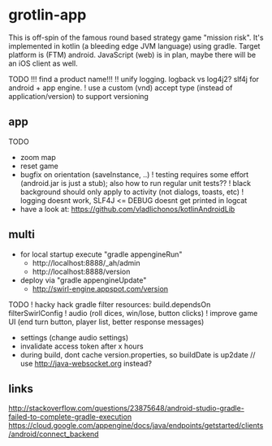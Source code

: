 grotlin-app
===========

This is off-spin of the famous round based strategy game "mission risk".
It's implemented in kotlin (a bleeding edge JVM language) using gradle.
Target platform is (FTM) android. JavaScript (web) is in plan, maybe there will be an iOS client as well.


TODO
!!! find a product name!!!
!! unify logging. logback vs log4j2? slf4j for android + app engine.
! use a custom (vnd) accept type (instead of application/version) to support versioning

app
---------

TODO
* zoom map
* reset game
* bugfix on orientation (saveInstance, ..)
! testing requires some effort (android.jar is just a stub); also how to run regular unit tests??
! black background should only apply to activity (not dialogs, toasts, etc)
! logging doesnt work, SLF4J <= DEBUG doesnt get printed in logcat
* have a look at: https://github.com/vladlichonos/kotlinAndroidLib

multi
---------

* for local startup execute "gradle appengineRun"
  - http://localhost:8888/_ah/admin
  - http://localhost:8888/version
* deploy via "gradle appengineUpdate"
  - http://swirl-engine.appspot.com/version



TODO
! hacky hack gradle filter resources: build.dependsOn filterSwirlConfig
! audio (roll dices, win/lose, button clicks)
! improve game UI (end turn button, player list, better response messages)
- settings (change audio settings)
- invalidate access token after x hours
- during build, dont cache version.properties, so buildDate is up2date
// use http://java-websocket.org instead?

links
--------
http://stackoverflow.com/questions/23875648/android-studio-gradle-failed-to-complete-gradle-execution
https://cloud.google.com/appengine/docs/java/endpoints/getstarted/clients/android/connect_backend